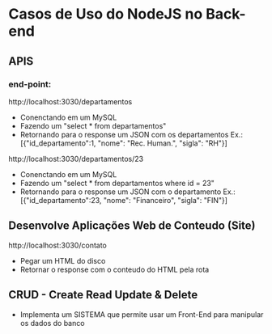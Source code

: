 # Casos de Uso do NodeJS no Back-end
## APIS
### end-point:
http://localhost:3030/departamentos
- Conenctando em um MySQL
- Fazendo um "select * from departamentos"
- Retornando para o response um JSON com os departamentos
  Ex.: [{"id_departamento":1, "nome": "Rec. Human.", "sigla": "RH"}]

http://localhost:3030/departamentos/23
- Conenctando em um MySQL
- Fazendo um "select * from departamentos where id = 23"
- Retornando para o response um JSON com o departamento
  Ex.: [{"id_departamento":23, "nome": "Financeiro", "sigla": "FIN"}]

## Desenvolve Aplicações Web de Conteudo (Site)
http://localhost:3030/contato
- Pegar um HTML do disco
- Retornar o response com o conteudo do HTML pela rota

## CRUD - Create Read Update & Delete
- Implementa um SISTEMA que permite usar um Front-End para manipular os dados do banco

